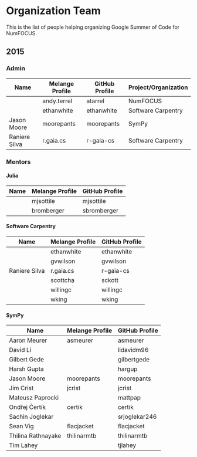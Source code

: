 # Organization Team

This is the list of people helping
organizing Google Summer of Code for NumFOCUS.

## 2015

### Admin

| Name            | Melange Profile | GitHub Profile | Project/Organization |
|-----------------|-----------------|----------------|----------------------|
|                 | andy.terrel     | atarrel        | NumFOCUS             |
|                 | ethanwhite      | ethanwhite     | Software Carpentry   |
| Jason Moore     | moorepants      | moorepants     | SymPy                |
| Raniere Silva   | r.gaia.cs       | r-gaia-cs      | Software Carpentry   |

### Mentors

#### Julia

| Name            | Melange Profile | GitHub Profile |
|-----------------|-----------------|----------------|
|                 | mjsottile       | mjsottile      |
|                 | bromberger      | sbromberger    |

#### Software Carpentry

| Name            | Melange Profile | GitHub Profile |
|-----------------|-----------------|----------------|
|                 | ethanwhite      | ethanwhite     |
|                 | gvwilson        | gvwilson       |
| Raniere Silva   | r.gaia.cs       | r-gaia-cs      |
|                 | scottcha        | sckott         |
|                 | willingc        | willingc       |
|                 | wking           | wking          |

#### SymPy

| Name               | Melange Profile | GitHub Profile |
|--------------------|-----------------|----------------|
| Aaron Meurer       | asmeurer        | asmeurer       |
| David Li           |                 | lidavidm96     |
| Gilbert Gede       |                 | gilbertgede    |
| Harsh Gupta        |                 | hargup         |
| Jason Moore        | moorepants      | moorepants     |
| Jim Crist          | jcrist          | jcrist         |
| Mateusz Paprocki   |                 | mattpap        |
| Ondřej Čertík      | certik          | certik         |
| Sachin Joglekar    |                 | srjoglekar246  |
| Sean Vig           | flacjacket      | flacjacket     |
| Thilina Rathnayake | thilinarmtb     | thilinarmtb    |
| Tim Lahey          |                 | tjlahey        |
